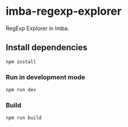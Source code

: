 # imba-regexp-explorer

RegExp Explorer in Imba.

## Install dependencies

```
npm install
```

### Run in development mode

```
npm run dev
```

### Build

```
npm run build
```
